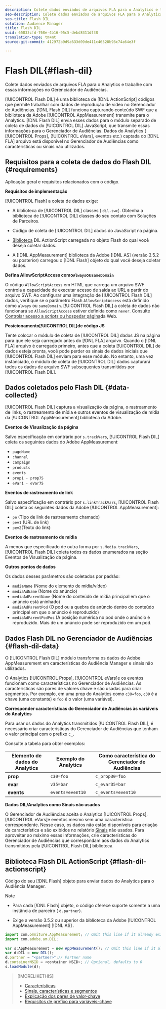 ```yaml
---
description: Colete dados enviados de arquivos FLA para o Analytics e trabalhe com essas informações no Gerenciador de Audiências.
seo-description: Colete dados enviados de arquivos FLA para o Analytics e trabalhe com essas informações no Gerenciador de Audiências.
seo-title: Flash DIL
solution: Audience Manager
title: Flash DIL
uuid: 65833cfd-768e-4b16-95c5-debd8411df38
translation-type: tm+mt
source-git-commit: 412972b9d9a633d09de411c46528b93c74a64e3f

---
```



# Flash DIL{#flash-dil}

Colete dados enviados de arquivos FLA para o Analytics e trabalhe com essas informações no Gerenciador de Audiências.

<!-- 

c_flash_dil_toc.xml

 -->

[!UICONTROL Flash DIL] é uma biblioteca de [!DNL ActionScript] códigos que permite trabalhar com dados de reprodução de vídeo no Gerenciador de Audiências. [!DNL Flash DIL] funciona capturando conteúdo SWF que a biblioteca da Adobe [!UICONTROL AppMeasurement] transmite para o Analytics. [!DNL Flash DIL] envia esses dados para o módulo separado de coleta de dados do [!UICONTROL DIL] JavaScript, que transmite essas informações para o Gerenciador de Audiências. Dados do Analytics ( [!UICONTROL Props], [!UICONTROL eVars], eventos etc.) captada do [!DNL FLA] arquivo está disponível no Gerenciador de Audiências como características ou sinais não utilizados.

## Requisitos para a coleta de dados do Flash DIL {#requirements}

Aplicação geral e requisitos relacionados com o código.

<!-- 

c_flash_dil_intro.xml

 -->

**Requisitos de implementação**

[!UICONTROL Flash] a coleta de dados exige:

* A biblioteca de [!UICONTROL DIL] classes ( `dil.swc`). Obtenha a biblioteca de [!UICONTROL DIL] classes do seu contato com Soluções de Parceiros.

* Código de coleta de [!UICONTROL DIL] dados do JavaScript na página.
* [Biblioteca](../dil/dil-flash.md#flash-dil-actionscript) DIL ActionScript carregada no objeto Flash do qual você deseja coletar dados.
* A [!DNL AppMeasurement] biblioteca da Adobe [!DNL AS] (versão 3.5.2 ou posterior) carregou o [!DNL Flash] objeto do qual você deseja coletar dados.

**Defina AllowScriptAccess como`Always`ou`sameDomain`**

O código `AllowScriptAccess` em HTML que carrega um arquivo SWF controla a capacidade de executar acesso de saída ao URL a partir do arquivo SWF. Ao configurar uma integração de [!UICONTROL Flash DIL] dados, verifique se o parâmetro Flash `AllowScriptAccess` está definido como `always` ou `sameDomain`. [!UICONTROL Flash DIL] a coleta de dados não funcionará se `AllowScriptAccess` estiver definida como `never`. Consulte [Controlar acesso a scripts ou hospedar página](https://helpx.adobe.com/flash/kb/control-access-scripts-host-web.html)da Web.

**Posicionamento[!UICONTROL DIL]de código JS**

Tente colocar o módulo de coleta de [!UICONTROL DIL] dados JS na página para que ele seja carregado antes do [!DNL FLA] arquivo. Quando o [!DNL FLA] arquivo é carregado primeiro, antes que a coleta [!UICONTROL DIL] de dados esteja pronta, você pode perder os sinais de dados iniciais que [!UICONTROL Flash DIL] enviam para esse módulo. No entanto, uma vez instanciado, o módulo de coleta de [!UICONTROL DIL] dados capturará todos os dados de arquivo SWF subsequentes transmitidos por [!UICONTROL Flash DIL].

## Dados coletados pelo Flash DIL {#data-collected}

[!UICONTROL Flash DIL] captura a visualização da página, o rastreamento de links, o rastreamento de mídia e outros eventos de visualização de mídia da [!UICONTROL AppMeasurement] biblioteca da Adobe.

<!-- 

r_flash_dil_data_collected.xml

 -->

**Eventos de Visualização da página**

Salvo especificação em contrário por `s.trackVars`, [!UICONTROL Flash DIL] coleta os seguintes dados do Adobe AppMeasurement:

* `pageName`
* `channel`
* `campaign`
* `products`
* `events`
* `prop1 - prop75`
* `eVar1 - eVar75`

**Eventos de rastreamento de link**

Salvo especificação em contrário por `s.linkTrackVars`, [!UICONTROL Flash DIL] coleta os seguintes dados da Adobe [!UICONTROL AppMeasurement]:

* `pe` (Tipo de link de rastreamento chamado)
* `pev1` (URL de link)
* `pev2`(Texto do link)

**Eventos de rastreamento de mídia**

A menos que especificado de outra forma por `s.Media.trackVars`, [!UICONTROL Flash DIL] coleta todos os dados enumerados na seção Eventos de Visualização da página.

**Outros pontos de dados**

Os dados desses parâmetros são coletados por padrão:

* `mediaName` (Nome do elemento de mídia/vídeo)
* `mediaAdName` (Nome do anúncio)
* `mediaAdParentName` (Nome do conteúdo de mídia principal em que o anúncio está aninhado)
* `mediaAdParentPod` (O pod ou a quebra de anúncio dentro do conteúdo principal em que o anúncio é reproduzido)
* `mediaAdParentPodPos` (A posição numérica no pod onde o anúncio é reproduzido. Mais de um anúncio pode ser reproduzido em um pod.

## Dados Flash DIL no Gerenciador de Audiências {#flash-dil-data}

O [!UICONTROL Flash DIL] módulo transforma os dados do Adobe AppMeasurement em características do Audiência Manager e sinais não utilizados.

<!-- 

c_flash_dil_in_aam.xml

 -->

O Analytics [!UICONTROL Props], [!UICONTROL eVars]e os eventos funcionam como características no Gerenciador de Audiências. As características são pares de valores chave e são usadas para criar segmentos. Por exemplo, em uma prop do Analytics como `c30=foo`, `c30` é a chave (uma constante) e `foo` é o valor (uma variável).

**Corresponder características do Gerenciador de Audiências às variáveis do Analytics**

Para usar os dados do Analytics transmitidos [!UICONTROL Flash DIL], é necessário criar características do Gerenciador de Audiências que tenham o valor principal com o prefixo `c_`.

Consulte a tabela para obter exemplos:

| Elemento de dados do Analytics | Exemplo do Analytics | Como característica do Gerenciador de Audiências |
|---|---|---|
| **prop** | `c30=foo` | `c_prop30=foo` |
| **evar** | `v35=bar` | `c_evar35=bar` |
| **events** | `events=event10` | `c_events=event10` |

**Dados DIL/Analytics como Sinais não usados**

O Gerenciador de Audiências aceita o Analytics [!UICONTROL Props], [!UICONTROL eVars]e eventos mesmo sem uma característica correspondente. Nesse caso, os dados não estão disponíveis para criação de característica e são exibidos no relatório [Sinais](../reporting/dynamic-reports/unused-signals.md) não usados. Para aproveitar ao máximo essas informações, crie características do Gerenciador de Audiências que correspondam aos dados do Analytics transmitidos pela [!UICONTROL Flash DIL] biblioteca.

## Biblioteca Flash DIL ActionScript {#flash-dil-actionscript}

Código do seu [!DNL Flash] objeto para enviar dados do Analytics para o Audiência Manager.

<!-- 

r_flash_dil_actionscript.xml

 -->

>[!NOTE]
>
>* Para cada [!DNL Flash] objeto, o código oferece suporte somente a uma instância de parceiro ( `d.partner`).
   >
   >
* Exige a versão 3.5.2 ou superior da biblioteca da Adobe [!UICONTROL AppMeasurement] [!DNL AS] .


```js
import com.omniture.AppMeasurement; // Omit this line if it already exists in the code 
import com.adobe.am.DIL; 
  
var s:AppMeasurement = new AppMeasurement(); // Omit this line if it already exists in the code 
var d:DIL = new DIL(); 
d.partner = "<partner>";// Partner name 
d.containerNSID = <container NSID>; // Optional, defaults to 0 
s.loadModule(d);
```

>[!MORELIKETHIS]
>
>* [Características](../features/traits/trait-details-page.md)
>* [Sinais, características e segmentos](../reference/signal-trait-segment.md)
>* [Explicação dos pares de valor-chave](../reference/key-value-pairs-explained.md)
>* [Requisitos de prefixo para variáveis-chave](../features/traits/trait-variable-prefixes.md)


<!-- Victor/Vlad: Do we still need this link? It doesn't look like this content has been migrated.
>* [AppMeasurement Flash, Flex, and OSMF Implementation Guide](https://marketing.adobe.com/resources/help/en_US/sc/appmeasurement/flash/)
-->
